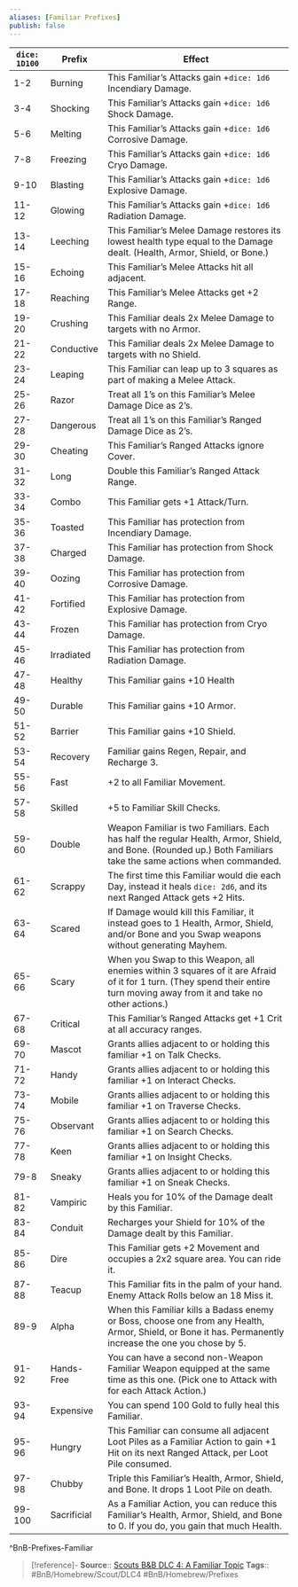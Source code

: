 ```yaml
---
aliases: [Familiar Prefixes]
publish: false
---
```


| `dice: 1D100` | Prefix      | Effect                                                                                                                                                                      |
| ------------- | ----------- | --------------------------------------------------------------------------------------------------------------------------------------------------------------------------- |
| 1-2           | Burning     | This Familiar’s Attacks gain +`dice: 1d6` Incendiary Damage.                                                                                                                |
| 3-4           | Shocking    | This Familiar’s Attacks gain +`dice: 1d6` Shock Damage.                                                                                                                     |
| 5-6           | Melting     | This Familiar’s Attacks gain +`dice: 1d6` Corrosive Damage.                                                                                                                 |
| 7-8           | Freezing    | This Familiar’s Attacks gain +`dice: 1d6` Cryo Damage.                                                                                                                      |
| 9-10          | Blasting    | This Familiar’s Attacks gain +`dice: 1d6` Explosive Damage.                                                                                                                 |
| 11-12         | Glowing     | This Familiar’s Attacks gain +`dice: 1d6` Radiation Damage.                                                                                                                 |
| 13-14         | Leeching    | This Familiar’s Melee Damage restores its lowest health type equal to the Damage dealt. (Health, Armor, Shield, or Bone.)                                                   |
| 15-16         | Echoing     | This Familiar’s Melee Attacks hit all adjacent.                                                                                                                             |
| 17-18         | Reaching    | This Familiar’s Melee Attacks get +2 Range.                                                                                                                                 |
| 19-20         | Crushing    | This Familiar deals 2x Melee Damage to targets with no Armor.                                                                                                               |
| 21-22         | Conductive  | This Familiar deals 2x Melee Damage to targets with no Shield.                                                                                                              |
| 23-24         | Leaping     | This Familiar can leap up to 3 squares as part of making a Melee Attack.                                                                                                    |
| 25-26         | Razor       | Treat all 1’s on this Familiar’s Melee Damage Dice as 2’s.                                                                                                                  |
| 27-28         | Dangerous   | Treat all 1’s on this Familiar’s Ranged Damage Dice as 2’s.                                                                                                                 |
| 29-30         | Cheating    | This Familiar’s Ranged Attacks ignore Cover.                                                                                                                                |
| 31-32         | Long        | Double this Familiar’s Ranged Attack Range.                                                                                                                                 |
| 33-34         | Combo       | This Familiar gets +1 Attack/Turn.                                                                                                                                          |
| 35-36         | Toasted     | This Familiar has protection from Incendiary Damage.                                                                                                                        |
| 37-38         | Charged     | This Familiar has protection from Shock Damage.                                                                                                                             |
| 39-40         | Oozing      | This Familiar has protection from Corrosive Damage.                                                                                                                         |
| 41-42         | Fortified   | This Familiar has protection from Explosive Damage.                                                                                                                         |
| 43-44         | Frozen      | This Familiar has protection from Cryo Damage.                                                                                                                              |
| 45-46         | Irradiated  | This Familiar has protection from Radiation Damage.                                                                                                                         |
| 47-48         | Healthy     | This Familiar gains +10 Health                                                                                                                                              |
| 49-50         | Durable     | This Familiar gains +10 Armor.                                                                                                                                              |
| 51-52         | Barrier     | This Familiar gains +10 Shield.                                                                                                                                             |
| 53-54         | Recovery    | Familiar gains Regen, Repair, and Recharge 3.                                                                                                                               |
| 55-56         | Fast        | +2 to all Familiar Movement.                                                                                                                                                |
| 57-58         | Skilled     | +5 to Familiar Skill Checks.                                                                                                                                                |
| 59-60         | Double      | Weapon Familiar is two Familiars. Each has half the regular Health, Armor, Shield, and Bone. (Rounded up.) Both Familiars take the same actions when commanded.             |
| 61-62         | Scrappy     | The first time this Familiar would die each Day, instead it heals `dice: 2d6`, and its next Ranged Attack gets +2 Hits.                                                     |
| 63-64         | Scared      | If Damage would kill this Familiar, it instead goes to 1 Health, Armor, Shield, and/or Bone and you Swap weapons without generating Mayhem.                                 |
| 65-66         | Scary       | When you Swap to this Weapon, all enemies within 3 squares of it are Afraid of it for 1 turn. (They spend their entire turn moving away from it and take no other actions.) |
| 67-68         | Critical    | This Familiar’s Ranged Attacks get +1 Crit at all accuracy ranges.                                                                                                          |
| 69-70         | Mascot      | Grants allies adjacent to or holding this familiar +1 on Talk Checks.                                                                                                       |
| 71-72         | Handy       | Grants allies adjacent to or holding this familiar +1 on Interact Checks.                                                                                                   |
| 73-74         | Mobile      | Grants allies adjacent to or holding this familiar +1 on Traverse Checks.                                                                                                   |
| 75-76         | Observant   | Grants allies adjacent to or holding this familiar +1 on Search Checks.                                                                                                     |
| 77-78         | Keen        | Grants allies adjacent to or holding this familiar +1 on Insight Checks.                                                                                                    |
| 79-8          | Sneaky      | Grants allies adjacent to or holding this familiar +1 on Sneak Checks.                                                                                                      |
| 81-82         | Vampiric    | Heals you for 10% of the Damage dealt by this Familiar.                                                                                                                     |
| 83-84         | Conduit     | Recharges your Shield for 10% of the Damage dealt by this Familiar.                                                                                                         |
| 85-86         | Dire        | This Familiar gets +2 Movement and occupies a 2x2 square area. You can ride it.                                                                                             |
| 87-88         | Teacup      | This Familiar fits in the palm of your hand. Enemy Attack Rolls below an 18 Miss it.                                                                                        |
| 89-9          | Alpha       | When this Familiar kills a Badass enemy or Boss, choose one from any Health, Armor, Shield, or Bone it has. Permanently increase the one you chose by 5.                    |
| 91-92         | Hands-Free  | You can have a second non-Weapon Familiar Weapon equipped at the same time as this one. (Pick one to Attack with for each Attack Action.)                                   |
| 93-94         | Expensive   | You can spend 100 Gold to fully heal this Familiar.                                                                                                                         |
| 95-96         | Hungry      | This Familiar can consume all adjacent Loot Piles as a Familiar Action to gain +1 Hit on its next Ranged Attack, per Loot Pile consumed.                                    |
| 97-98         | Chubby      | Triple this Familiar’s Health, Armor, Shield, and Bone. It drops 1 Loot Pile on death.                                                                                      |
| 99-100        | Sacrificial | As a Familiar Action, you can reduce this Familiar’s Health, Armor, Shield, and Bone to 0. If you do, you gain that much Health.                                            |
^BnB-Prefixes-Familiar

> [!reference]-
> **Source**:: [Scouts B&B DLC 4: A Familiar Topic](https://docs.google.com/document/d/1ai4ewve-s4H2qVk74OmzmLpxslrXJc4pEC6FiSP59LE/edit)
> **Tags**:: #BnB/Homebrew/Scout/DLC4 #BnB/Homebrew/Prefixes
